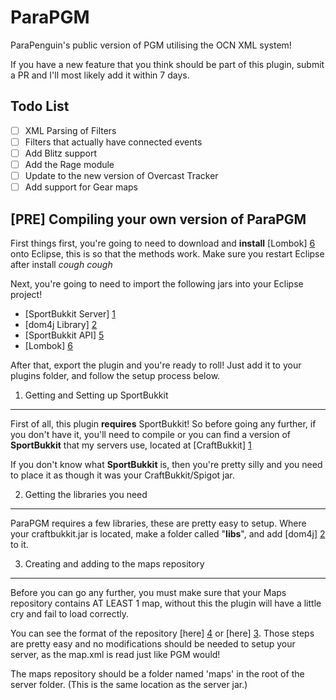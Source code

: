 ParaPGM
=======

ParaPenguin's public version of PGM utilising the OCN XML system!

If you have a new feature that you think should be part of this plugin, submit a PR and I'll most likely add it within 7 days.

Todo List
---------
- [ ] XML Parsing of Filters
- [ ] Filters that actually have connected events
- [ ] Add Blitz support
- [ ] Add the Rage module
- [ ] Update to the new version of Overcast Tracker
- [ ] Add support for Gear maps

[PRE] Compiling your own version of ParaPGM
-------------------------------------------
First things first, you're going to need to download and **install** [Lombok] [6] onto Eclipse, this is so that the methods work. Make sure you restart Eclipse after install *cough* *cough*

Next, you're going to need to import the following jars into your Eclipse project!
- [SportBukkit Server] [1]
- [dom4j Library] [2]
- [SportBukkit API] [5]
- [Lombok] [6]

After that, export the plugin and you're ready to roll! Just add it to your plugins folder, and follow the setup process below.

1. Getting and Setting up SportBukkit
-------------------------------------
First of all, this plugin **requires** SportBukkit! So before going any further, if you don't have it, you'll need to compile or you can find a version of **SportBukkit** that my servers use, located at [CraftBukkit] [1]

If you don't know what **SportBukkit** is, then you're pretty silly and you need to place it as though it was your CraftBukkit/Spigot jar.

2. Getting the libraries you need
---------------------------------
ParaPGM requires a few libraries, these are pretty easy to setup.
Where your craftbukkit.jar is located, make a folder called "**libs**", and add [dom4j] [2] to it.

3. Creating and adding to the maps repository
---------------------------------------------
Before you can go any further, you must make sure that your Maps repository contains AT LEAST 1 map, without this the plugin will have a little cry and fail to load correctly.

You can see the format of the repository [here] [4] or [here] [3]. Those steps are pretty easy and no modifications should be needed to setup your server, as the map.xml is read just like PGM would!

The maps repository should be a folder named 'maps' in the root of the server folder. (This is the same location as the server jar.)

[1]: http://scrimmage1.teamloading.com/craftbukkit.jar "SportBukkit"
[2]: http://scrimmage1.teamloading.com/dom4j.jar "dom4j"
[3]: https://maps.oc.tc/ "Overcast Maps"
[4]: http://scrimmage1.teamloading.com/ "Scrimmage Maps"
[5]: http://scrimmage1.teamloading.com/bukkit.jar "SportBukkit API"
[6]: http://projectlombok.org/ "Project Lombok"
